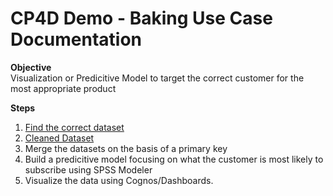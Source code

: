 # CP4D Demo - Baking Use Case Documentation

**Objective** <br />
Visualization or Predicitive Model to target the correct customer for the most appropriate product 

**Steps** <br />
1. [Find the correct dataset](/sample-inputs)
1. [Cleaned Dataset](/Dataset-Final)
1. Merge the datasets on the basis of a primary key  <!-- Attribute - Customer ID & Keep customer_product_summary.csv as the base -->
1. Build a predicitive model focusing on what the customer is most likely to subscribe using SPSS Modeler <!-- Attribute - Pursuit -->
1. Visualize the data using Cognos/Dashboards. 
